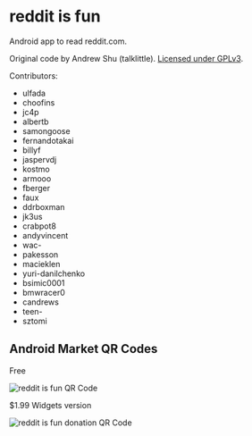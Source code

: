 reddit is fun
=============

Android app to read reddit.com.

Original code by Andrew Shu (talklittle). [Licensed under GPLv3][license].

Contributors:

* ulfada
* choofins
* jc4p
* albertb
* samongoose
* fernandotakai
* billyf
* jaspervdj
* kostmo
* armooo
* fberger
* faux
* ddrboxman
* jk3us
* crabpot8
* andyvincent
* wac-
* pakesson
* macieklen
* yuri-danilchenko
* bsimic0001
* bmwracer0
* candrews
* teen-
* sztomi

Android Market QR Codes
----------------

Free

![reddit is fun QR
Code](http://chart.apis.google.com/chart?cht=qr&chs=120x120&chl=market%3A%2F%2Fdetails%3Fid%3Dcom.andrewshu.android.reddit
 "Scan with a QR Code reader")

$1.99 Widgets version

![reddit is fun donation QR
Code](http://chart.apis.google.com/chart?cht=qr&chs=120x120&chl=market%3A%2F%2Fdetails%3Fid%3Dcom.andrewshu.android.redditdonation
"Scan with a QR Code reader; $1.99 Widgets version")

[license]: http://github.com/talklittle/reddit-is-fun/blob/master/COPYING

